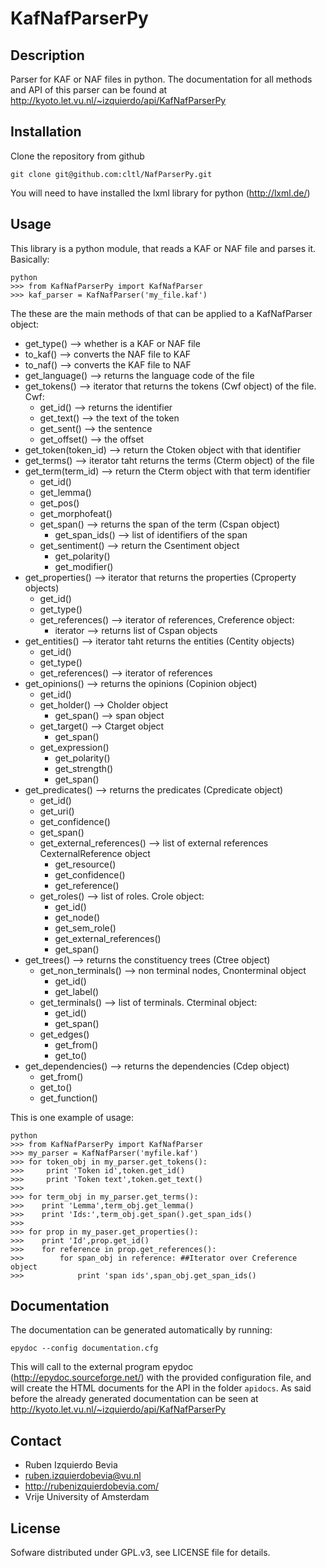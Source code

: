 KafNafParserPy
==========

Description
----------
Parser for KAF or  NAF files in python. The documentation for all methods and API of this parser can be found at http://kyoto.let.vu.nl/~izquierdo/api/KafNafParserPy

Installation
-----------
Clone the repository from github

````shell
git clone git@github.com:cltl/NafParserPy.git
````
You will need to have installed the lxml library for python (http://lxml.de/)

Usage
-----

This library is a python module, that reads a KAF or NAF file and parses it. Basically:
```shell
python
>>> from KafNafParserPy import KafNafParser
>>> kaf_parser = KafNafParser('my_file.kaf')
```

The these are the main methods of that can be applied to a KafNafParser object:
* get_type() --> whether is a KAF or NAF file
* to_kaf() --> converts the NAF file to KAF
* to_naf() --> converts the KAF file to NAF
* get_language() --> returns the language code of the file
* get_tokens() --> iterator that returns the tokens (Cwf object) of the file. Cwf:
  * get_id() --> returns the identifier
  * get_text() --> the text of the token
  * get_sent() --> the sentence
  * get_offset() --> the offset
* get_token(token_id) --> return the Ctoken object with that identifier
* get_terms() --> iterator taht returns the terms (Cterm object) of the file
* get_term(term_id) --> return the Cterm object with that term identifier
  * get_id()
  * get_lemma()
  * get_pos()
  * get_morphofeat()
  * get_span() --> returns the span of the term (Cspan object)
    * get_span_ids() --> list of identifiers of the span
  * get_sentiment() --> return the Csentiment object
    * get_polarity()
    * get_modifier()
* get_properties() --> iterator that returns the properties (Cproperty objects)
  * get_id()
  * get_type()
  * get_references() --> iterator of references, Creference object:
    * iterator --> returns list of Cspan objects
* get_entities() --> iterator taht returns the entities (Centity objects)
  * get_id()
  * get_type()
  * get_references() --> iterator of references
* get_opinions() --> returns the opinions (Copinion object)
  * get_id()
  * get_holder() --> Cholder object
    * get_span() --> span object
  * get_target() --> Ctarget object
    * get_span()
  * get_expression()
    * get_polarity()
    * get_strength()
    * get_span()
* get_predicates() --> returns the predicates (Cpredicate object)
  * get_id()
  * get_uri()
  * get_confidence()
  * get_span()
  * get_external_references() --> list of external references CexternalReference object
    * get_resource()
    * get_confidence()
    * get_reference()
  * get_roles() --> list of roles. Crole object:
    * get_id()
    * get_node()
    * get_sem_role()
    * get_external_references()
    * get_span()
* get_trees() --> returns the constituency trees (Ctree object)
  * get_non_terminals() --> non terminal nodes, Cnonterminal object
    * get_id()
    * get_label()
  * get_terminals() --> list of terminals. Cterminal object:
    * get_id()
    * get_span()
  * get_edges()
    * get_from()
    * get_to()
* get_dependencies() --> returns the dependencies (Cdep object)
  * get_from()
  * get_to()
  * get_function()
  
This is one example of usage:
```shell
python
>>> from KafNafParserPy import KafNafParser
>>> my_parser = KafNafParser('myfile.kaf')
>>> for token_obj in my_parser.get_tokens():
>>>     print 'Token id',token.get_id()
>>>     print 'Token text',token.get_text()
>>>
>>> for term_obj in my_parser.get_terms():
>>>    print 'Lemma',term_obj.get_lemma()
>>>    print 'Ids:',term_obj.get_span().get_span_ids()
>>>
>>> for prop in my_paser.get_properties():
>>>    print 'Id',prop.get_id()
>>>    for reference in prop.get_references():
>>>        for span_obj in reference: ##Iterator over Creference object
>>>            print 'span ids',span_obj.get_span_ids()
```


Documentation
-------------
The documentation can be generated automatically by running:
```shell
epydoc --config documentation.cfg
```

This will call to the external program epydoc (http://epydoc.sourceforge.net/) with the provided configuration file, and will create the HTML documents
for the API in the folder `apidocs`. As said before the already generated documentation can be seen at http://kyoto.let.vu.nl/~izquierdo/api/KafNafParserPy

Contact
------

* Ruben Izquierdo Bevia
* ruben.izquierdobevia@vu.nl
* http://rubenizquierdobevia.com/
* Vrije University of Amsterdam

License
------
Sofware distributed under GPL.v3, see LICENSE file for details.
